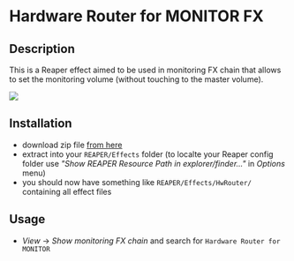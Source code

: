 # Hardware Router for MONITOR FX

## Description

This is a Reaper effect aimed to be used in monitoring FX chain that allows to set the monitoring volume (without touching to the master volume).

![](https://imgur.com/LvgAjvu.png)

## Installation

- download zip file [from here](https://stash.reaper.fm/v/24661/Hardware%20Router.zip)
- extract into your `REAPER/Effects` folder (to localte your Reaper config folder use *"Show REAPER Resource Path in explorer/finder..."* in *Options* menu)
- you should now have something like `REAPER/Effects/HwRouter/` containing all effect files

## Usage

- *View* -> *Show monitoring FX chain* and search for `Hardware Router for MONITOR`